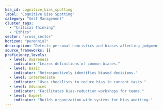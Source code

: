 ```yaml
---
ksa_id: cognitive_bias_spotting
label: "Cognitive Bias Spotting"
category: "Self Management"
cluster_tags:
  - "Critical Thinking"
  - "Ethics"
sector: "cross_sector"
horizon: "perennial"
description: "Detects personal heuristics and biases affecting judgment."
source_frameworks: []
proficiency_levels:
  - level: Awareness
    indicator: "Learns definitions of common biases."
  - level: Basic
    indicator: "Retrospectively identifies biased decisions."
  - level: Intermediate
    indicator: "Uses checklists to reduce bias in current tasks."
  - level: Advanced
    indicator: "Facilitates bias‑reduction workshops for teams."
  - level: Expert
    indicator: "Builds organization‑wide systems for bias auditing."
---
```

